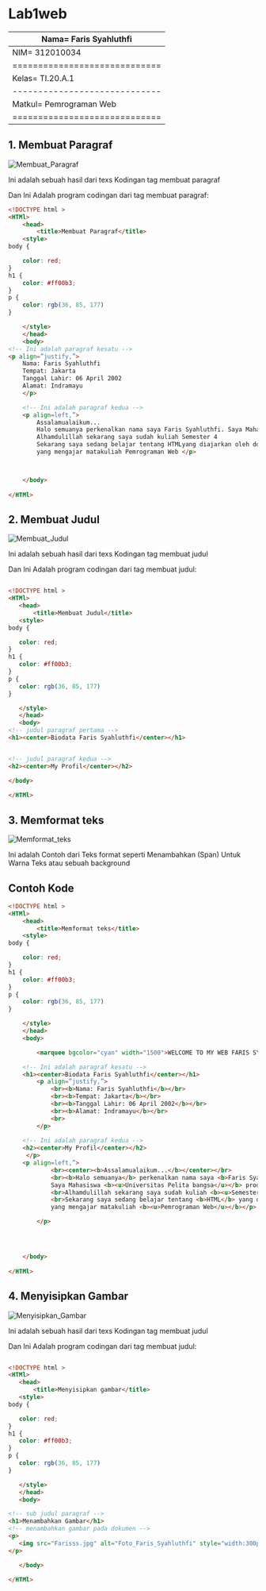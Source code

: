 # Lab1web

| Nama= Faris Syahluthfi      | 
|-----------------------------|
| NIM= 312010034              |
|=============================| 
| Kelas= TI.20.A.1            |
|-----------------------------|
| Matkul= Pemrograman Web     |
|=============================|

## 1. Membuat Paragraf
![Membuat_Paragraf](screenshot/Membuat_Paragraf.PNG)

Ini adalah sebuah hasil dari texs Kodingan tag membuat paragraf<p>
 Dan Ini Adalah program codingan dari tag membuat paragraf:

```html
<!DOCTYPE html >
<HTMl>
    <head>
        <title>Membuat Paragraf</title>
    <style>
body {

    color: red;
}
h1 {
	color: #ff00b3;
}
p {
	color: rgb(36, 85, 177)
}

    </style>
    </head>
    <body>
<!-- Ini adalah paragraf kesatu -->
<p align=”justify,”>
    Nama: Faris Syahluthfi
    Tempat: Jakarta
    Tanggal Lahir: 06 April 2002
    Alamat: Indramayu
    </p>

    <!-- Ini adalah paragraf kedua -->
    <p align=left,”>
        Assalamualaikum...
        Halo semuanya perkenalkan nama saya Faris Syahluthfi. Saya Mahasiswa Universitas Pelita bangsa prodi Teknik Informatika.
        Alhamdulillah sekarang saya sudah kuliah Semester 4
        Sekarang saya sedang belajar tentang HTMLyang diajarkan oleh dosen saya yang bernama Bapak Agung Nugroho,S.Kom.,M.Kom.
        yang mengajar matakuliah Pemrograman Web </p>



    </body>
    
</HTMl>
```

## 2. Membuat Judul
![Membuat_Judul](screenshot/Membuat_Judul.PNG)

Ini adalah sebuah hasil dari texs Kodingan tag membuat judul<p>
 Dan Ini Adalah program codingan dari tag membuat judul:

 ```html

<!DOCTYPE html >
<HTMl>
    <head>
        <title>Membuat Judul</title>
    <style>
body {

    color: red;
}
h1 {
	color: #ff00b3;
}
p {
	color: rgb(36, 85, 177)
}

    </style>
    </head>
    <body>
<!-- judul paragraf pertama -->
<h1><center>Biodata Faris Syahluthfi</center></h1>


<!-- judul paragraf kedua -->
<h2><center>My Profil</center></h2>

</body>
    
</HTMl>
 ```


## 3. Memformat teks
![Memformat_teks](screenshot/Memformat_Teks.PNG)

Ini adalah Contoh dari Teks format seperti Menambahkan (Span) Untuk Warna Teks atau sebuah background
## Contoh Kode
```Html
<!DOCTYPE html >
<HTMl>
    <head>
        <title>Memformat teks</title>
    <style>
body {

    color: red;
}
h1 {
	color: #ff00b3;
}
p {
	color: rgb(36, 85, 177)
}

    </style>
    </head>
    <body>

        <marquee bgcolor="cyan" width="1500">WELCOME TO MY WEB FARIS SYAHLUTHFI</marquee>

    <!-- Ini adalah paragraf kesatu -->
    <h1><center>Biodata Faris Syahluthfi</center></h1>
        <p align=”justify,”>
            <br><b>Nama: Faris Syahluthfi</b></br>
            <br><b>Tempat: Jakarta</b></br>
            <br><b>Tanggal Lahir: 06 April 2002</b></br>
            <br><b>Alamat: Indramayu</b></br>
            <br> 
        </p>
        
    <!-- Ini adalah paragraf kedua -->
    <h2><center>My Profil</center></h2>
     </p>   
    <p align=left,”>
            <br><center><b>Assalamualaikum...</b></center></br>
            <br><b>Halo semuanya</b> perkenalkan nama saya <b>Faris Syahluthfi.</b>
            Saya Mahasiswa <b><u>Universitas Pelita bangsa</u></b> prodi <i><b>Teknik Informatika.</b></i> </br>
            <br>Alhamdulillah sekarang saya sudah kuliah <b><u>Semester 4</u></b> </br>
            <br>Sekarang saya sedang belajar tentang <b>HTML</b> yang diajarkan oleh dosen saya yang bernama <b><i>Bapak Agung Nugroho,S.Kom.,M.Kom.</i></i></b>
            yang mengajar matakuliah <b><u>Pemrograman Web</u></b></p> <br>

        </p>




    </body>
    
</HTMl>

```

## 4. Menyisipkan Gambar
![Menyisipkan_Gambar](screenshot/Menyisipkan_Gambar.PNG)

Ini adalah sebuah hasil dari texs Kodingan tag membuat judul<p>
 Dan Ini Adalah program codingan dari tag membuat judul:

 ```html

<!DOCTYPE html >
<HTMl>
    <head>
        <title>Menyisipkan gambar</title>
    <style>
body {

    color: red;
}
h1 {
	color: #ff00b3;
}
p {
	color: rgb(36, 85, 177)
}

    </style>
    </head>
    <body>

<!-- sub judul paragraf -->
<h1>Menambahkan Gambar</h1>
<!-- menambahkan gambar pada dokumen -->
<p>
    <img src="Farisss.jpg" alt="Foto_Faris_Syahluthfi" style="width:300px;height:200px;" align="middle">
 </p>

    </body>
    
</HTMl>

```
